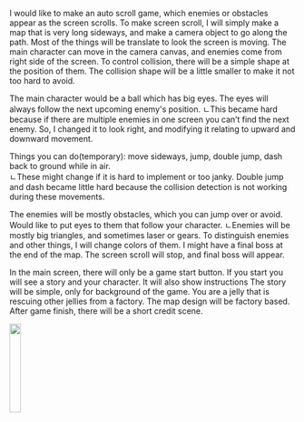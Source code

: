 I would like to make an auto scroll game, which enemies or obstacles appear as the screen scrolls. 
To make screen scroll, I will simply make a map that is very long sideways, and make a camera object to go along the path. Most of the things will be translate to look the screen is moving.
The main character can move in the camera canvas, and enemies come from right side of the screen. To control collision, there will be a simple shape at the position of them. The collision shape will be a little smaller to make it not too hard to avoid.
 
The main character would be a ball which has big eyes. The eyes will always follow the next upcoming enemy's position. 
ㄴThis became hard because if there are multiple enemies in one screen you can’t find the next enemy. So, I changed it to look right, and modifying it relating to upward and downward movement.
 
Things you can do(temporary): move sideways, jump, double jump, dash back to ground while in air.   
 ㄴThese might change if it is hard to implement or too janky. Double jump and dash became little hard because the collision detection is not working during these movements.
  
The enemies will be mostly obstacles, which you can jump over or avoid. Would like to put eyes to them that follow your character. 
  ㄴEnemies will be mostly big triangles, and sometimes laser or gears. To distinguish enemies and other things, I will change colors of them. I might have a final boss at the end of the map. The screen scroll will stop, and final boss will appear.

In the main screen, there will only be a game start button. If you start you will see a story and your character. It will also show instructions
The story will be simple, only for background of the game. You are a jelly that is rescuing other jellies from a factory. The map design will be factory based.
After game finish, there will be a short credit scene. 

<img src="https://user-images.githubusercontent.com/65142471/86928911-2cc7a200-c170-11ea-90e9-f9ffc5ccd886.jpg"  width="20%" height="20%">
